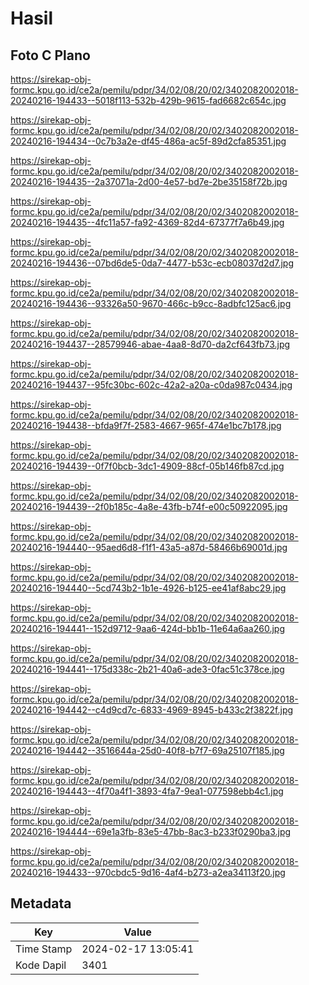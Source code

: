 # Hasil

## Foto C Plano

https://sirekap-obj-formc.kpu.go.id/ce2a/pemilu/pdpr/34/02/08/20/02/3402082002018-20240216-194433--5018f113-532b-429b-9615-fad6682c654c.jpg

https://sirekap-obj-formc.kpu.go.id/ce2a/pemilu/pdpr/34/02/08/20/02/3402082002018-20240216-194434--0c7b3a2e-df45-486a-ac5f-89d2cfa85351.jpg

https://sirekap-obj-formc.kpu.go.id/ce2a/pemilu/pdpr/34/02/08/20/02/3402082002018-20240216-194435--2a37071a-2d00-4e57-bd7e-2be35158f72b.jpg

https://sirekap-obj-formc.kpu.go.id/ce2a/pemilu/pdpr/34/02/08/20/02/3402082002018-20240216-194435--4fc11a57-fa92-4369-82d4-67377f7a6b49.jpg

https://sirekap-obj-formc.kpu.go.id/ce2a/pemilu/pdpr/34/02/08/20/02/3402082002018-20240216-194436--07bd6de5-0da7-4477-b53c-ecb08037d2d7.jpg

https://sirekap-obj-formc.kpu.go.id/ce2a/pemilu/pdpr/34/02/08/20/02/3402082002018-20240216-194436--93326a50-9670-466c-b9cc-8adbfc125ac6.jpg

https://sirekap-obj-formc.kpu.go.id/ce2a/pemilu/pdpr/34/02/08/20/02/3402082002018-20240216-194437--28579946-abae-4aa8-8d70-da2cf643fb73.jpg

https://sirekap-obj-formc.kpu.go.id/ce2a/pemilu/pdpr/34/02/08/20/02/3402082002018-20240216-194437--95fc30bc-602c-42a2-a20a-c0da987c0434.jpg

https://sirekap-obj-formc.kpu.go.id/ce2a/pemilu/pdpr/34/02/08/20/02/3402082002018-20240216-194438--bfda9f7f-2583-4667-965f-474e1bc7b178.jpg

https://sirekap-obj-formc.kpu.go.id/ce2a/pemilu/pdpr/34/02/08/20/02/3402082002018-20240216-194439--0f7f0bcb-3dc1-4909-88cf-05b146fb87cd.jpg

https://sirekap-obj-formc.kpu.go.id/ce2a/pemilu/pdpr/34/02/08/20/02/3402082002018-20240216-194439--2f0b185c-4a8e-43fb-b74f-e00c50922095.jpg

https://sirekap-obj-formc.kpu.go.id/ce2a/pemilu/pdpr/34/02/08/20/02/3402082002018-20240216-194440--95aed6d8-f1f1-43a5-a87d-58466b69001d.jpg

https://sirekap-obj-formc.kpu.go.id/ce2a/pemilu/pdpr/34/02/08/20/02/3402082002018-20240216-194440--5cd743b2-1b1e-4926-b125-ee41af8abc29.jpg

https://sirekap-obj-formc.kpu.go.id/ce2a/pemilu/pdpr/34/02/08/20/02/3402082002018-20240216-194441--152d9712-9aa6-424d-bb1b-11e64a6aa260.jpg

https://sirekap-obj-formc.kpu.go.id/ce2a/pemilu/pdpr/34/02/08/20/02/3402082002018-20240216-194441--175d338c-2b21-40a6-ade3-0fac51c378ce.jpg

https://sirekap-obj-formc.kpu.go.id/ce2a/pemilu/pdpr/34/02/08/20/02/3402082002018-20240216-194442--c4d9cd7c-6833-4969-8945-b433c2f3822f.jpg

https://sirekap-obj-formc.kpu.go.id/ce2a/pemilu/pdpr/34/02/08/20/02/3402082002018-20240216-194442--3516644a-25d0-40f8-b7f7-69a25107f185.jpg

https://sirekap-obj-formc.kpu.go.id/ce2a/pemilu/pdpr/34/02/08/20/02/3402082002018-20240216-194443--4f70a4f1-3893-4fa7-9ea1-077598ebb4c1.jpg

https://sirekap-obj-formc.kpu.go.id/ce2a/pemilu/pdpr/34/02/08/20/02/3402082002018-20240216-194444--69e1a3fb-83e5-47bb-8ac3-b233f0290ba3.jpg

https://sirekap-obj-formc.kpu.go.id/ce2a/pemilu/pdpr/34/02/08/20/02/3402082002018-20240216-194433--970cbdc5-9d16-4af4-b273-a2ea34113f20.jpg


## Metadata

| Key        | Value               |
| ---------- | ------------------- |
| Time Stamp | 2024-02-17 13:05:41 |
| Kode Dapil | 3401                |



